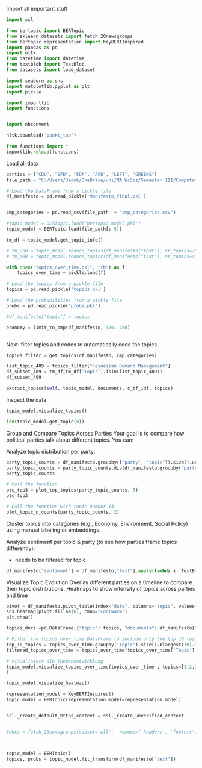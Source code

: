 Import all important stuff


```python
import ssl

from bertopic import BERTopic
from sklearn.datasets import fetch_20newsgroups
from bertopic.representation import KeyBERTInspired
import pandas as pd
import nltk
from datetime import datetime
from textblob import TextBlob
from datasets import load_dataset

import seaborn as sns
import matplotlib.pyplot as plt
import pickle

import importlib
import functions


import nbconvert

nltk.download('punkt_tab')
```


```python
from functions import *
importlib.reload(functions)

```

Load all data 


```python
parties = ["CDU", "SPD", "FDP", "AFD", "LEFT", "GREENS"]
file_path = "C:/Users/Jacob/OneDrive/uni/MA WiSoz/Semester III/Computational Social Sciences/foPra/data/"

```


```python
# Load the DataFrame from a pickle file
df_manifesto = pd.read_pickle('Manifesto_final.pkl') 
```


```python

```


```python
cmp_categories = pd.read_csv(file_path  + "cmp_categories.csv")
```


```python
#topic_model = BERTopic.load("bertopic_model.pkl")
topic_model = BERTopic.load(file_path[:-5])

```


```python
tm_df = topic_model.get_topic_info()
```


```python
# tm_200 = topic_model.reduce_topics(df_manifesto["text"], nr_topics=200)
# tm_400 = topic_model.reduce_topics(df_manifesto["text"], nr_topics=400)

```


```python
with open("topics_over_time.pkl", "rb") as f:
    topics_over_time = pickle.load(f)
```


```python
# Load the topics from a pickle file
topics = pd.read_pickle('topics.pkl')

# Load the probabilities from a pickle file
probs = pd.read_pickle('probs.pkl')

#df_manifesto["topic"] = topics

```


```python
economy = limit_to_cmp(df_manifesto, 400, 450)

```


```python

```

Next: filter topics and codes to automatically code the topics.


```python
topics_filter = get_topics(df_manifesto, cmp_categories)

```


```python
list_topic_409 = topics_filter["Keynesian Demand Management"]
df_subset_409 = tm_df[tm_df['Topic'].isin(list_topic_409)]
df_subset_409
```


```python
extract_topics(self, topic_model, documents, c_tf_idf, topics)

```

Inspect the data


```python
topic_model.visualize_topics()
```


```python
len(topic_model.get_topic(0))
```

Group and Compare Topics Across Parties
Your goal is to compare how political parties talk about different topics. You can:

Analyze topic distribution per party:


```python
party_topic_counts = df_manifesto.groupby(["party", "topic"]).size().unstack().fillna(0)
party_topic_counts = party_topic_counts.div(df_manifesto.groupby("party")["party_count"].first(), axis=0)
party_topic_counts


```


```python
# Call the function
ptc_top3 = plot_top_topics(party_topic_counts, 5)
ptc_top3
```


```python
# Call the function with topic number 13
plot_topic_n_counts(party_topic_counts, 2)
```

Cluster topics into categories (e.g., Economy, Environment, Social Policy) using manual labeling or embeddings.

Analyze sentiment per topic & party (to see how parties frame topics differently):

- needs to be filtered for topic


```python
df_manifesto["sentiment"] = df_manifesto["text"].apply(lambda x: TextBlob(x).sentiment.polarity)

```

Visualize Topic Evolution
Overlay different parties on a timeline to compare their topic distributions.
Heatmaps to show intensity of topics across parties and time


```python
pivot = df_manifesto.pivot_table(index="date", columns="topic", values="party", aggfunc="count")
sns.heatmap(pivot.fillna(0), cmap="coolwarm")
plt.show()
```


```python
topics_docs =pd.DataFrame({"topic": topics, "documents": df_manifesto["text"]})
```


```python
# Filter the topics_over_time DataFrame to include only the top 10 topics
top_10_topics = topics_over_time.groupby('Topic').size().nlargest(10).index
filtered_topics_over_time = topics_over_time[topics_over_time['Topic'].isin(top_10_topics)]

# Visualisiere die Themenentwicklung
topic_model.visualize_topics_over_time(topics_over_time , topics=[1,2,3,4,5,6,7,8,9,10]
)
```


```python
topic_model.visualize_heatmap()

```


```python
representation_model = KeyBERTInspired()
topic_model = BERTopic(representation_model=representation_model)
```




```python

ssl._create_default_https_context = ssl._create_unverified_context


#docs = fetch_20newsgroups(subset='all',  remove=('headers', 'footers', 'quotes'))['data']



topic_model = BERTopic()
topics, probs = topic_model.fit_transform(df_manifesto["text"])

```
